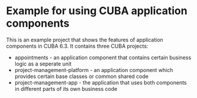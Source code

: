 # Example for using CUBA application components

This is an example project that shows the features of application components in CUBA 6.3. It contains three CUBA projects:

* appointments - an application component that contains certain business logic as a seperate unit
* project-management-platform - an application component which provides certain base classes or common shared code
* project-management-app - the application that uses both components in different parts of its own business code

